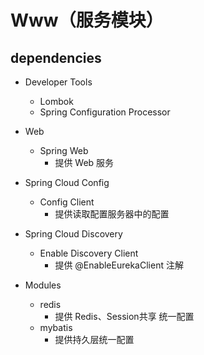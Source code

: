 # Www（服务模块）
 
## dependencies
- Developer Tools
    - Lombok
    - Spring Configuration Processor

- Web
    - Spring Web
        - 提供 Web 服务

- Spring Cloud Config
    - Config Client
        - 提供读取配置服务器中的配置

- Spring Cloud Discovery
    - Enable Discovery Client
        - 提供 @EnableEurekaClient 注解

- Modules
    - redis
        - 提供 Redis、Session共享 统一配置
    - mybatis
        - 提供持久层统一配置
